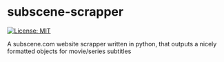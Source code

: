 # subscene-scrapper 
[![License: MIT](https://img.shields.io/badge/License-MIT-yellow.svg)](https://opensource.org/licenses/MIT)

A subscene.com website scrapper written in python, that outputs a nicely formatted objects for movie/series subtitles
